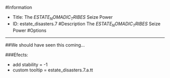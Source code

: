 #Information
 - Title: The $ESTATE_NOMADIC_TRIBES$ Seize Power
 - ID: estate_disasters.7
#Description
The $ESTATE_NOMADIC_TRIBES$ Seize Power
#Options

___
##We should have seen this coming...

###Efects:<ul><li>add stability = -1</li><li>custom tooltip = estate_disasters.7.a.tt</li></ul>
